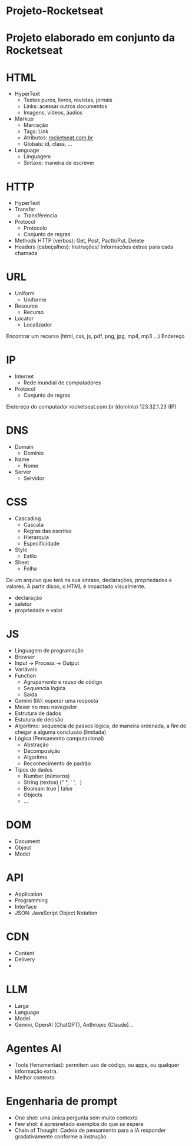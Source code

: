 # Projeto-Rocketseat
# Projeto elaborado em conjunto da Rocketseat

# HTML

- HyperText
  - Textos puros, livros, revistas, jornais
  - Links: acessar outros documentos
  - Imagens, vídeos, áudios
- Markup
  - Marcação
  - Tags: <a> Link </a>
  - Atributos: <a href="https://rocketseat.com.br">rocketseat.com.br</a>
  - Globais: id, class, ...
- Language
  - Linguagem
  - Sintaxe: maneira de escrever

# HTTP

- HyperText
- Transfer
  - Transfêrencia
- Protocol
  - Protocolo
  - Conjunto de regras
- Methods HTTP (verbos): Get, Post, Pacth/Put, Delete
- Headers (cabeçalhos): Instruções/ Informações extras para cada chamada

# URL

- Uniform
  - Uniforme
- Resource
  - Recurso
- Locator
  - Localizador

Encontrar um recurso (html, css, js, pdf, png, jpg, mp4, mp3 ...)
Endereço

# IP

- Internet
  - Rede mundial de computadores
- Protocol
  - Conjunto de regras

Endereço do computador
rocketseat.com.br (domínio)
123.32.1.23 (IP)

# DNS

- Domain
  - Domínio
- Name
  - Nome
- Server
  - Servidor

# CSS

- Cascading
  - Cascata
  - Regras das escritas
  - Hierarquia
  - Especificidade
- Style
  - Estilo
- Sheet
  - Folha

De um arquivo que terá na sua sintaxe, declarações, propriedades e valores.
A partir disoo, o HTML é impactado visualmente.

- declaração
- seletor
- propriedade e valor

# JS

- Linguagem de programação
- Browser
- Input -> Process -> Output
- Variáveis
- Function
  - Agrupamento e reuso de código
  - Sequencia lógica
  - Saída
- Gemini (IA): esperar uma resposta
- Mexer no meu navegador
- Estrutura de dados
- Estutura de decisão
- Algoritmo: sequencia de passos lógica, de maneira ordenada, a fim de chegar a alguma conclusão (limitada)
- Lógica (Pensamento computacional)
  - Abstração
  - Decomposição
  - Algoritmo
  - Reconhecimento de padrão
- Tipos de dados
  - Number (números)
  - String (textos) (" ", ' ', ` `)
  - Boolean: true | false
  - Objects
  - ...

# DOM

- Document
- Object
- Model

# API

- Application
- Programming
- Interface
- JSON: JavaScript Object Notation

# CDN

- Content
- Delivery
-

# LLM

- Large
- Language
- Model
- Gemini, OpenAI (ChatGPT), Anthropic (Claude)...

# Agentes AI

- Tools (ferramentas): permitem uso de código, ou apps, ou qualquer informação extra.
- Melhor contexto

# Engenharia de prompt

- One shot: uma única pergunta sem muito contexto
- Few shot: é apresnetado exemplos do que se espera
- Chain of Thought: Cadeia de pensamento para a IA responder gradativamente conforme a instrução